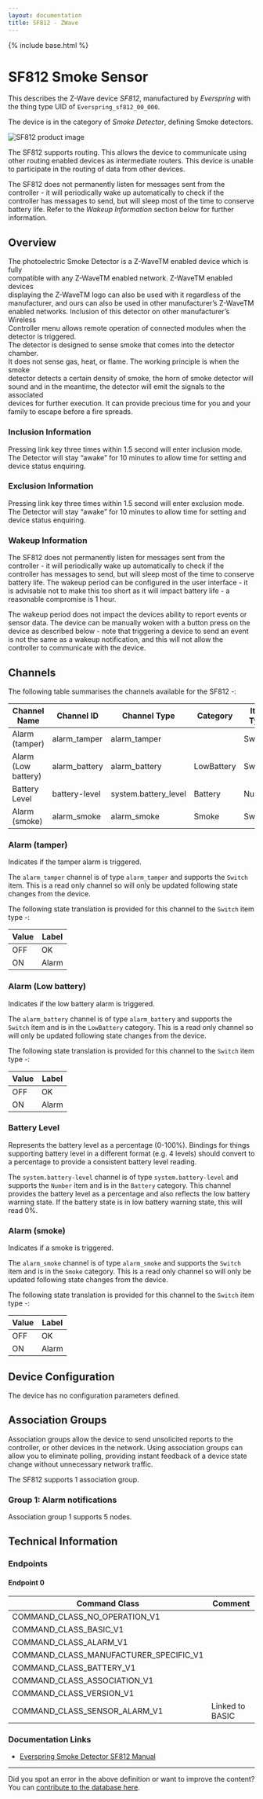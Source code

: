 ```yaml
---
layout: documentation
title: SF812 - ZWave
---
```


{% include base.html %}

# SF812 Smoke Sensor
This describes the Z-Wave device *SF812*, manufactured by *Everspring* with the thing type UID of ```Everspring_sf812_00_000```.

The device is in the category of *Smoke Detector*, defining Smoke detectors.

![SF812 product image](https://opensmarthouse.org/assets/zwave/attachments/33/SF812.jpg)


The SF812 supports routing. This allows the device to communicate using other routing enabled devices as intermediate routers.  This device is unable to participate in the routing of data from other devices.

The SF812 does not permanently listen for messages sent from the controller - it will periodically wake up automatically to check if the controller has messages to send, but will sleep most of the time to conserve battery life. Refer to the *Wakeup Information* section below for further information.

## Overview

The photoelectric Smoke Detector is a Z-WaveTM enabled device which is fully  
compatible with any Z-WaveTM enabled network. Z-WaveTM enabled devices  
displaying the Z-WaveTM logo can also be used with it regardless of the  
manufacturer, and ours can also be used in other manufacturer’s Z-WaveTM  
enabled networks. Inclusion of this detector on other manufacturer’s Wireless  
Controller menu allows remote operation of connected modules when the  
detector is triggered.  
The detector is designed to sense smoke that comes into the detector chamber.  
It does not sense gas, heat, or flame. The working principle is when the smoke  
detector detects a certain density of smoke, the horn of smoke detector will  
sound and in the meantime, the detector will emit the signals to the associated  
devices for further execution. It can provide precious time for you and your  
family to escape before a fire spreads.

### Inclusion Information

Pressing link key three times within 1.5 second will enter inclusion mode. The Detector will stay “awake” for 10 minutes to allow time for setting and device status enquiring.

### Exclusion Information

Pressing link key three times within 1.5 second will enter exclusion mode. The Detector will stay “awake” for 10 minutes to allow time for setting and device status enquiring.

### Wakeup Information

The SF812 does not permanently listen for messages sent from the controller - it will periodically wake up automatically to check if the controller has messages to send, but will sleep most of the time to conserve battery life. The wakeup period can be configured in the user interface - it is advisable not to make this too short as it will impact battery life - a reasonable compromise is 1 hour.

The wakeup period does not impact the devices ability to report events or sensor data. The device can be manually woken with a button press on the device as described below - note that triggering a device to send an event is not the same as a wakeup notification, and this will not allow the controller to communicate with the device.

## Channels

The following table summarises the channels available for the SF812 -:

| Channel Name | Channel ID | Channel Type | Category | Item Type |
|--------------|------------|--------------|----------|-----------|
| Alarm (tamper) | alarm_tamper | alarm_tamper |  | Switch | 
| Alarm (Low battery) | alarm_battery | alarm_battery | LowBattery | Switch | 
| Battery Level | battery-level | system.battery_level | Battery | Number |
| Alarm (smoke) | alarm_smoke | alarm_smoke | Smoke | Switch | 

### Alarm (tamper)
Indicates if the tamper alarm is triggered.

The ```alarm_tamper``` channel is of type ```alarm_tamper``` and supports the ```Switch``` item. This is a read only channel so will only be updated following state changes from the device.

The following state translation is provided for this channel to the ```Switch``` item type -:

| Value | Label     |
|-------|-----------|
| OFF | OK |
| ON | Alarm |

### Alarm (Low battery)
Indicates if the low battery alarm is triggered.

The ```alarm_battery``` channel is of type ```alarm_battery``` and supports the ```Switch``` item and is in the ```LowBattery``` category. This is a read only channel so will only be updated following state changes from the device.

The following state translation is provided for this channel to the ```Switch``` item type -:

| Value | Label     |
|-------|-----------|
| OFF | OK |
| ON | Alarm |

### Battery Level
Represents the battery level as a percentage (0-100%). Bindings for things supporting battery level in a different format (e.g. 4 levels) should convert to a percentage to provide a consistent battery level reading.

The ```system.battery-level``` channel is of type ```system.battery-level``` and supports the ```Number``` item and is in the ```Battery``` category.
This channel provides the battery level as a percentage and also reflects the low battery warning state. If the battery state is in low battery warning state, this will read 0%.
### Alarm (smoke)
Indicates if a smoke is triggered.

The ```alarm_smoke``` channel is of type ```alarm_smoke``` and supports the ```Switch``` item and is in the ```Smoke``` category. This is a read only channel so will only be updated following state changes from the device.

The following state translation is provided for this channel to the ```Switch``` item type -:

| Value | Label     |
|-------|-----------|
| OFF | OK |
| ON | Alarm |



## Device Configuration

The device has no configuration parameters defined.

## Association Groups

Association groups allow the device to send unsolicited reports to the controller, or other devices in the network. Using association groups can allow you to eliminate polling, providing instant feedback of a device state change without unnecessary network traffic.

The SF812 supports 1 association group.

### Group 1: Alarm notifications


Association group 1 supports 5 nodes.

## Technical Information

### Endpoints

#### Endpoint 0

| Command Class | Comment |
|---------------|---------|
| COMMAND_CLASS_NO_OPERATION_V1| |
| COMMAND_CLASS_BASIC_V1| |
| COMMAND_CLASS_ALARM_V1| |
| COMMAND_CLASS_MANUFACTURER_SPECIFIC_V1| |
| COMMAND_CLASS_BATTERY_V1| |
| COMMAND_CLASS_ASSOCIATION_V1| |
| COMMAND_CLASS_VERSION_V1| |
| COMMAND_CLASS_SENSOR_ALARM_V1| Linked to BASIC|

### Documentation Links

* [Everspring Smoke Detector SF812 Manual](https://www.opensmarthouse.org/zwavedatabase/33/Everspring-Smokedetector-SF-812.pdf)

---

Did you spot an error in the above definition or want to improve the content?
You can [contribute to the database here](https://www.opensmarthouse.org/zwavedatabase/33).
